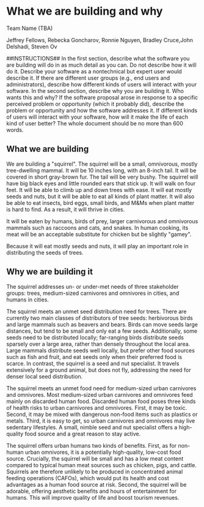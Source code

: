 # What we are building and why

Team Name (TBA)

Jeffrey Fellows, Rebecka Goncharov, Ronnie Nguyen, Bradley Cruce,John Delshadi, Steven Ov

##INSTRUCTIONS##
 In the first section, describe what the software you are building will do in as much detail as you can. Do not describe how it will do it. Describe your software as a nontechnical but expert user would describe it. If there are different user groups (e.g., end users and administrators), describe how different kinds of users will interact with your software.
     In the second section, describe why you are building it. Who wants this and why? If the software proposal arose in response to a specific perceived problem or opportunity (which it probably did), describe the problem or opportunity and how the software addresses it. If different kinds of users will interact with your software, how will it make the life of each kind of user better?
     The whole document should be no more than 600 words.
     
## What we are building

We are building a "squirrel". The squirrel will be a small, omnivorous, mostly tree-dwelling mammal. It will be 10 inches long, with an 8-inch tail. It will be covered in short gray-brown fur. The tail will be very bushy. The squirrel will have big black eyes and little rounded ears that stick up. It will walk on four feet. It will be able to climb up and down trees with ease. It will eat mostly seeds and nuts, but it will be able to eat all kinds of plant matter. It will also be able to eat insects, bird eggs, small birds, and M&Ms when plant matter is hard to find. As a result, it will thrive in cities.

It will be eaten by humans, birds of prey, larger carnivorous and omnivorous mammals such as raccoons and cats, and snakes. In human cooking, its meat will be an acceptable substitute for chicken but be slightly "gamey".

Because it will eat mostly seeds and nuts, it will play an important role in distributing the seeds of trees.

## Why we are building it

The squirrel addresses un- or under-met needs of three stakeholder groups: trees, medium-sized carnivores and omnivores in cities, and humans in cities.

The squirrel meets an unmet seed distribution need for trees. There are currently two main classes of distributors of tree seeds: herbivorous birds and large mammals such as beavers and bears. Birds can move seeds large distances, but tend to be small and only eat a few seeds. Additionally, some seeds need to be distributed locally; far-ranging birds distribute seeds sparsely over a large area, rather than densely throughout the local area. Large mammals distribute seeds well locally, but prefer other food sources such as fish and fruit, and eat seeds only when their preferred food is scarce. In contrast, the squirrel is a seed and nut specialist. It travels extensively for a ground animal, but does not fly, addressing the need for denser local seed distribution.

The squirrel meets an unmet food need for medium-sized urban carnivores and omnivores. Most medium-sized urban carnivores and omnivores feed mainly on discarded human food. Discarded human food poses three kinds of health risks to urban carnivores and omnivores. First, it may be toxic. Second, it may be mixed with dangerous non-food items such as plastics or metals. Third, it is easy to get, so urban carnivores and omnivores may live sedentary lifestyles. A small, nimble seed and nut specialist offers a high-quality food source and a great reason to stay active.

The squirrel offers urban humans two kinds of benefits. First, as for non-human urban omnivores, it is a potentially high-quality, low-cost food source. Crucially, the squirrel will be small and has a low meat content compared to typical human meat sources such as chicken, pigs, and cattle. Squirrels are therefore unlikely to be produced in concentrated animal feeding operations (CAFOs), which would put its health and cost advantages as a human food source at risk. Second, the squirrel will be adorable, offering aesthetic benefits and hours of entertainment for humans. This will improve quality of life and boost tourism revenues.

